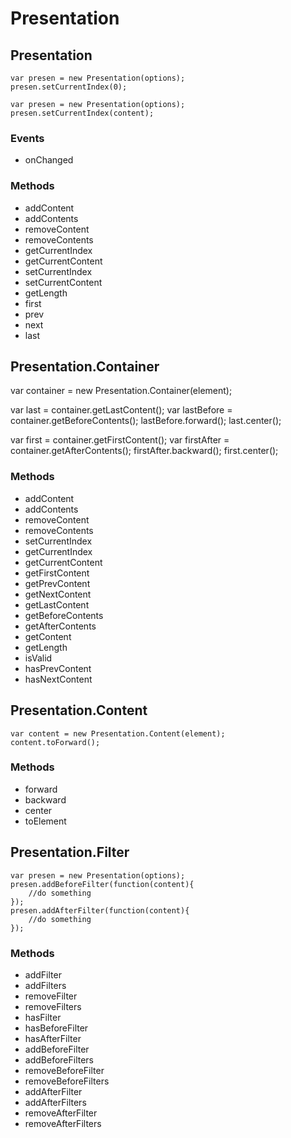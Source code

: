 Presentation
=====================================================





Presentation
-----------------------------------------------------

	var presen = new Presentation(options);
	presen.setCurrentIndex(0);
	
	var presen = new Presentation(options);
	presen.setCurrentIndex(content);


### Events

* onChanged


### Methods

* addContent
* addContents
* removeContent
* removeContents
* getCurrentIndex
* getCurrentContent
* setCurrentIndex
* setCurrentContent
* getLength
* first
* prev
* next
* last








Presentation.Container
-----------------------------------------------------

var container = new Presentation.Container(element);

var last = container.getLastContent();
var lastBefore = container.getBeforeContents();
lastBefore.forward();
last.center();

var first = container.getFirstContent();
var firstAfter = container.getAfterContents();
firstAfter.backward();
first.center();


### Methods

* addContent
* addContents
* removeContent
* removeContents
* setCurrentIndex
* getCurrentIndex
* getCurrentContent
* getFirstContent
* getPrevContent
* getNextContent
* getLastContent
* getBeforeContents
* getAfterContents
* getContent
* getLength
* isValid
* hasPrevContent
* hasNextContent

Presentation.Content
-----------------------------------------------------

	var content = new Presentation.Content(element);
	content.toForward();

### Methods

* forward
* backward
* center
* toElement

Presentation.Filter
-----------------------------------------------------

	var presen = new Presentation(options);
	presen.addBeforeFilter(function(content){
		//do something
	});
	presen.addAfterFilter(function(content){
		//do something
	});


### Methods

* addFilter
* addFilters
* removeFilter
* removeFilters
* hasFilter
* hasBeforeFilter
* hasAfterFilter
* addBeforeFilter
* addBeforeFilters
* removeBeforeFilter
* removeBeforeFilters
* addAfterFilter
* addAfterFilters
* removeAfterFilter
* removeAfterFilters
